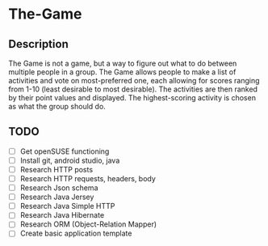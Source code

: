 # The-Game

## Description

The Game is not a game, but a way to figure out what to do between multiple people in a group. The Game allows people to make a list of activities and vote on most-preferred one, each allowing for scores ranging from 1-10 (least desirable to most desirable). The activities are then ranked by their point values and displayed. The highest-scoring activity is chosen as what the group should do. 

## TODO
- [ ] Get openSUSE functioning
- [ ] Install git, android studio, java
- [ ] Research HTTP posts
- [ ] Research HTTP requests, headers, body
- [ ] Research Json schema
- [ ] Research Java Jersey
- [ ] Research Java Simple HTTP
- [ ] Research Java Hibernate
- [ ] Research ORM (Object-Relation Mapper)
- [ ] Create basic application template

